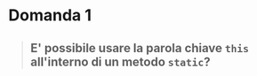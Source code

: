 # Domanda 1

>## E' possibile usare la parola chiave <code>this</code> all'interno di un metodo  <code>static</code>?



